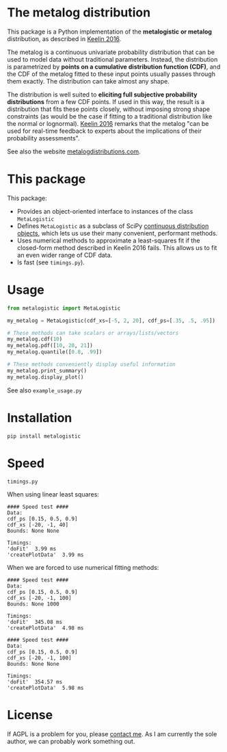 # The metalog distribution
This package is a Python implementation of the **metalogistic or metalog** distribution,
as described in [Keelin 2016][k2016].

The metalog is a continuous univariate probability distribution that can be used to model data without traditional parameters.
Instead, the distribution is parametrized by **points on a cumulative distribution function (CDF)**, and the CDF of the
metalog fitted to these input points usually passes through them exactly.
The distribution can take almost any shape.

The distribution is well suited to **eliciting full subjective probability distributions** from a few
 CDF points. If used in this way, the result is a distribution that fits these points closely, without
 imposing strong shape constraints (as would be the case if fitting to a traditional distribution like the 
 normal or lognormal). [Keelin 2016][k2016] remarks that the metalog "can be used for real-time feedback to experts
 about the implications of their probability assessments".

See also the website [metalogdistributions.com](http://www.metalogdistributions.com/).

[k2016]: http://www.metalogdistributions.com/images/The_Metalog_Distributions_-_Keelin_2016.pdf

# This package
This package:
* Provides an object-oriented interface to instances of the class `MetaLogistic`
* Defines `MetaLogistic` as a subclass of SciPy [continuous distribution objects](https://docs.scipy.org/doc/scipy/reference/generated/scipy.stats.rv_continuous.html),
which lets us use their many convenient, performant methods.
* Uses numerical methods to approximate a least-squares fit if the closed-form method described in Keelin 2016 fails.
 This allows us to fit an even wider range of CDF data. 
* Is fast (see `timings.py`).
 

# Usage

```python
from metalogistic import MetaLogistic

my_metalog = MetaLogistic(cdf_xs=[-5, 2, 20], cdf_ps=[.35, .5, .95])

# These methods can take scalars or arrays/lists/vectors
my_metalog.cdf(10)
my_metalog.pdf([10, 20, 21])
my_metalog.quantile([0.8, .99])

# These methods conveniently display useful information
my_metalog.print_summary()
my_metalog.display_plot()
```

See also `example_usage.py`

# Installation 
```
pip install metalogistic
```

# Speed
`timings.py`

When using linear least squares:
```
#### Speed test ####
Data:
cdf_ps [0.15, 0.5, 0.9]
cdf_xs [-20, -1, 40]
Bounds: None None

Timings:
'doFit'  3.99 ms
'createPlotData'  3.99 ms
```

When we are forced to use numerical fitting methods:
```
#### Speed test ####
Data:
cdf_ps [0.15, 0.5, 0.9]
cdf_xs [-20, -1, 100]
Bounds: None 1000

Timings:
'doFit'  345.08 ms
'createPlotData'  4.98 ms

#### Speed test ####
Data:
cdf_ps [0.15, 0.5, 0.9]
cdf_xs [-20, -1, 100]
Bounds: None None

Timings:
'doFit'  354.57 ms
'createPlotData'  5.98 ms
```

# License
If AGPL is a problem for you, please [contact me](https://tadamcz.com/). As I am currently the sole author, we can probably work something out.
